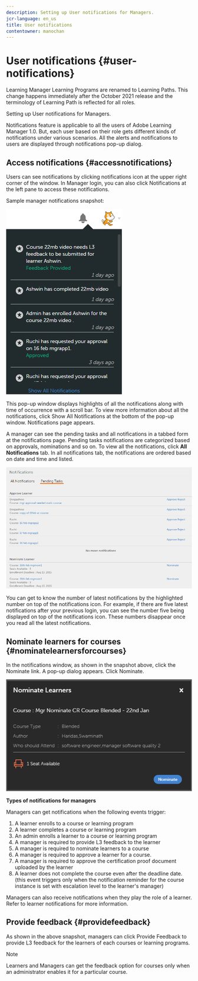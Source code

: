```yaml
---
description: Setting up User notifications for Managers.
jcr-language: en_us
title: User notifications
contentowner: manochan
---
```



# User notifications {#user-notifications}

Learning Manager Learning Programs are renamed to Learning Paths. This change happens immediately after the October 2021 release and the terminology of Learning Path is reflected for all roles.

Setting up User notifications for Managers.

Notifications feature is applicable to all the users of Adobe Learning Manager 1.0. But, each user based on their role gets different kinds of notifications under various scenarios. All the alerts and notifications to users are displayed through notifications pop-up dialog.

## Access notifications {#accessnotifications}

Users can see notifications by clicking notifications icon at the upper right corner of the window. In Manager login, you can also click Notifications at the left pane to access these notifications.

Sample manager notifications snapshot:

![](assets/manager-notifications-2.png)

This pop-up window displays highlights of all the notifications along with time of occurrence with a scroll bar. To view more information about all the notifications, click Show All Notifications at the bottom of the pop-up window. Notifications page appears.

A manager can see the pending tasks and all notifications in a tabbed form at the notifications page. Pending tasks notifications are categorized based on approvals, nominations and so on. To view all the notifications, click **All Notifications** tab. In all notifications tab, the notifications are ordered based on date and time and listed.

![](assets/manager-notifications-page.png)

You can get to know the number of latest notifications by the highlighted number on top of the notifications icon. For example, if there are five latest notifications after your previous login, you can see the number five being displayed on top of the notifications icon. These numbers disappear once you read all the latest notifications.

## Nominate learners for courses {#nominatelearnersforcourses}

In the notifications window, as shown in the snapshot above, click the Nominate link. A pop-up dialog appears. Click Nominate.

![](assets/nominate-learners.png)

**Types of notifications for managers**

Managers can get notifications when the following events trigger:

1. A learner enrolls to a course or learning program
1. A learner completes a course or learning program
1. An admin enrolls a learner to a course or learning program
1. A manager is required to provide L3 feedback to the learner
1. A manager is required to nominate learners to a course
1. A manager is required to approve a learner for a course.
1. A manager is required to approve the certification proof document uploaded by the learner
1. A learner does not complete the course even after the deadline date. (this event triggers only when the notification reminder for the course instance is set with escalation level to the learner's manager)

Managers can also receive notifications when they play the role of a learner. Refer to learner notifications for more information.

## Provide feedback {#providefeedback}

As shown in the above snapshot, managers can click Provide Feedback to provide L3 feedback for the learners of each courses or learning programs.

>[!NOTE]
>
>Learners and Managers can get the feedback option for courses only when an administrator enables it for a particular course.
